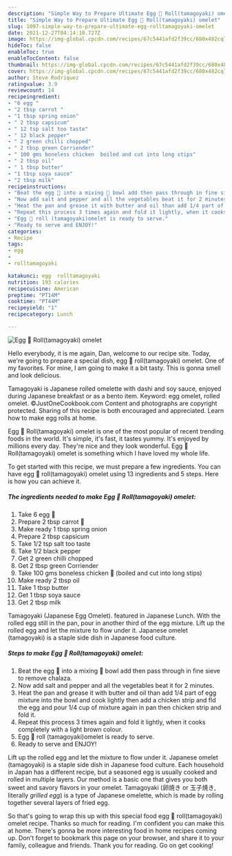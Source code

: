 ```yaml
---
description: "Simple Way to Prepare Ultimate Egg 🥚 Roll(tamagoyaki) omelet"
title: "Simple Way to Prepare Ultimate Egg 🥚 Roll(tamagoyaki) omelet"
slug: 1097-simple-way-to-prepare-ultimate-egg-rolltamagoyaki-omelet
date: 2021-12-27T04:14:10.727Z
image: https://img-global.cpcdn.com/recipes/67c5441afd2f39cc/680x482cq70/egg-rolltamagoyaki-omelet-recipe-main-photo.jpg
hideToc: false
enableToc: true
enableTocContent: false
thumbnail: https://img-global.cpcdn.com/recipes/67c5441afd2f39cc/680x482cq70/egg-rolltamagoyaki-omelet-recipe-main-photo.jpg
cover: https://img-global.cpcdn.com/recipes/67c5441afd2f39cc/680x482cq70/egg-rolltamagoyaki-omelet-recipe-main-photo.jpg
author: Steve Rodriquez
ratingvalue: 3.9
reviewcount: 14
recipeingredient:
- "6 egg "
- "2 tbsp carrot "
- "1 tbsp spring onion"
- " 2 tbsp capsicum"
- " 12 tsp salt too taste"
- " 12 black pepper"
- " 2 green chilli chopped"
- " 2 tbsp green Corriender"
- " 100 gms boneless chicken  boiled and cut into long stips"
- " 2 tbsp oil"
- " 1 tbsp butter"
- "1 tbsp soya sauce"
- "2 tbsp milk"
recipeinstructions:
- "Beat the egg 🥚 into a mixing 🍲 bowl add then pass through in fine sieve to remove chalaza."
- "Now add salt and pepper and all the vegetables beat it for 2 minutes."
- "Heat the pan and grease it with butter and oil than add 1/4 part of egg mixture into the bowl and cook lightly then add a chicken strip and fld the egg and pour 1/4 cup of mixture again in pan then chicken strip and fold it."
- "Repeat this process 3 times again and fold it lightly, when it cooks completely with a light brown colour."
- "Egg 🥚 roll (tamagoyaki)omelet is ready to serve."
- "Ready to serve and ENJOY!"
categories:
- Recipe
tags:
- egg
- 
- rolltamagoyaki

katakunci: egg  rolltamagoyaki 
nutrition: 193 calories
recipecuisine: American
preptime: "PT14M"
cooktime: "PT44M"
recipeyield: "1"
recipecategory: Lunch

---
```



![Egg 🥚 Roll(tamagoyaki) omelet](https://img-global.cpcdn.com/recipes/67c5441afd2f39cc/680x482cq70/egg-rolltamagoyaki-omelet-recipe-main-photo.jpg)

Hello everybody, it is me again, Dan, welcome to our recipe site. Today, we're going to prepare a special dish, egg 🥚 roll(tamagoyaki) omelet. One of my favorites. For mine, I am going to make it a bit tasty. This is gonna smell and look delicious.

Tamagoyaki is Japanese rolled omelette with dashi and soy sauce, enjoyed during Japanese breakfast or as a bento item. Keyword: egg omelet, rolled omelet. ©JustOneCookbook.com Content and photographs are copyright protected. Sharing of this recipe is both encouraged and appreciated. Learn how to make egg rolls at home.

Egg 🥚 Roll(tamagoyaki) omelet is one of the most popular of recent trending foods in the world. It's simple, it's fast, it tastes yummy. It's enjoyed by millions every day. They're nice and they look wonderful. Egg 🥚 Roll(tamagoyaki) omelet is something which I have loved my whole life.


To get started with this recipe, we must prepare a few ingredients. You can have egg 🥚 roll(tamagoyaki) omelet using 13 ingredients and 5 steps. Here is how you can achieve it.

<!--inarticleads1-->

##### The ingredients needed to make Egg 🥚 Roll(tamagoyaki) omelet:

1. Take 6 egg 🥚
1. Prepare 2 tbsp carrot 🥕
1. Make ready 1 tbsp spring onion
1. Prepare  2 tbsp capsicum
1. Take  1/2 tsp salt too taste
1. Take  1/2 black pepper
1. Get  2 green chilli chopped
1. Get  2 tbsp green Corriender
1. Take  100 gms boneless chicken 🐓 (boiled and cut into long stips)
1. Make ready  2 tbsp oil
1. Take  1 tbsp butter
1. Get 1 tbsp soya sauce
1. Get 2 tbsp milk


Tamagoyaki (Japanese Egg Omelet). featured in Japanese Lunch. With the rolled egg still in the pan, pour in another third of the egg mixture. Lift up the rolled egg and let the mixture to flow under it. Japanese omelet (tamagoyaki) is a staple side dish in Japanese food culture. 

<!--inarticleads2-->

##### Steps to make Egg 🥚 Roll(tamagoyaki) omelet:

1. Beat the egg 🥚 into a mixing 🍲 bowl add then pass through in fine sieve to remove chalaza.
1. Now add salt and pepper and all the vegetables beat it for 2 minutes.
1. Heat the pan and grease it with butter and oil than add 1/4 part of egg mixture into the bowl and cook lightly then add a chicken strip and fld the egg and pour 1/4 cup of mixture again in pan then chicken strip and fold it.
1. Repeat this process 3 times again and fold it lightly, when it cooks completely with a light brown colour.
1. Egg 🥚 roll (tamagoyaki)omelet is ready to serve.
1. Ready to serve and ENJOY!

Lift up the rolled egg and let the mixture to flow under it. Japanese omelet (tamagoyaki) is a staple side dish in Japanese food culture. Each household in Japan has a different recipe, but a seasoned egg is usually cooked and rolled in multiple layers. Our method is a basic one that gives you both sweet and savory flavors in your omelet. Tamagoyaki (卵焼き or 玉子焼き, literally *grilled egg*) is a type of Japanese omelette, which is made by rolling together several layers of fried egg. 

So that's going to wrap this up with this special food egg 🥚 roll(tamagoyaki) omelet recipe. Thanks so much for reading. I'm confident you can make this at home. There's gonna be more interesting food in home recipes coming up. Don't forget to bookmark this page on your browser, and share it to your family, colleague and friends. Thank you for reading. Go on get cooking!
